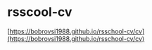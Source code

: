 # rsscool-cv

[https://bobrovsi1988.github.io/rsschool-cv/cv](https://bobrovsi1988.github.io/rsschool-cv/cv)
